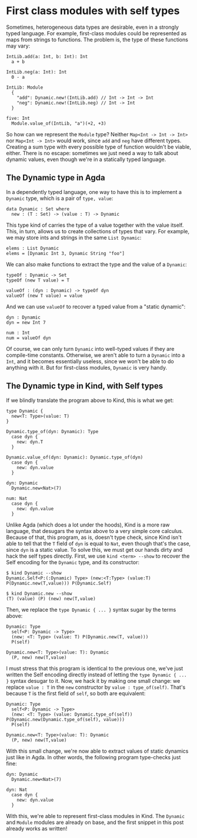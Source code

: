 First class modules with self types
===================================

Sometimes, heterogeneous data types are desirable, even in a strongly typed
language. For example, first-class modules could be represented as maps from
strings to functions. The problem is, the type of these functions may vary:

```
IntLib.add(a: Int, b: Int): Int
  a + b

IntLib.neg(a: Int): Int
  0 - a

IntLib: Module
  {
    "add": Dynamic.new!(IntLib.add) // Int -> Int -> Int
    "neg": Dynamic.new!(IntLib.neg) // Int -> Int
  }

five: Int
  Module.value_of(IntLib, "a")(+2, +3)
```

So how can we represent the `Module` type? Neither `Map<Int -> Int -> Int>` nor
`Map<Int -> Int>` would work, since `add` and `neg` have different types.
Creating a sum type with every possible type of function wouldn't be viable,
either. There is no escape: sometimes we just need a way to talk about dynamic
values, even though we're in a statically typed language.

## The Dynamic type in Agda

In a dependently typed language, one way to have this is to implement a
`Dynamic` type, which is a pair of `type, value`:

```
data Dynamic : Set where
  new : (T : Set) -> (value : T) -> Dynamic
```

This type kind of carries the type of a value together with the value itself.
This, in turn, allows us to create collections of types that vary. For example,
we may store ints and strings in the same `List Dynamic`:

```
elems : List Dynamic
elems = [Dynamic Int 3, Dynamic String "foo"]
```

We can also make functions to extract the type and the value of a `Dynamic`:

```
typeOf : Dynamic -> Set
typeOf (new T value) = T

valueOf : (dyn : Dynamic) -> typeOf dyn
valueOf (new T value) = value
```

And we can use `valueOf` to recover a typed value from a "static dynamic":

```
dyn : Dynamic
dyn = new Int 7

num : Int
num = valueOf dyn
```

Of course, we can only turn `Dynamic` into well-typed values if they are
compile-time constants. Otherwise, we aren't able to turn a `Dynamic` into a
`Int`, and it becomes essentially useless, since we won't be able to do anything
with it. But for first-class modules, `Dynamic` is very handy.

## The Dynamic type in Kind, with Self types

If we blindly translate the program above to Kind, this is what we get:

```
type Dynamic {
  new<T: Type>(value: T)
}

Dynamic.type_of(dyn: Dynamic): Type
  case dyn {
    new: dyn.T
  }

Dynamic.value_of(dyn: Dynamic): Dynamic.type_of(dyn)
  case dyn {
    new: dyn.value
  }

dyn: Dynamic
  Dynamic.new<Nat>(7)

num: Nat
  case dyn {
    new: dyn.value
  }
```

Unlike Agda (which does a lot under the hoods), Kind is a more raw language,
that desugars the syntax above to a very simple core calculus. Because of that,
this program, as is, doesn't type check, since Kind isn't able to tell that the
`T` field of `dyn` is equal to `Nat`, even though that's the case, since `dyn`
is a static value. To solve this, we must get our hands dirty and hack the self
types directly. First, we use `kind <term> --show` to recover the Self encoding
for the `Dynamic` type, and its constructor:

```
$ kind Dynamic --show
Dynamic.Self<P:(:Dynamic) Type> (new:<T:Type> (value:T) P(Dynamic.new(T,value))) P(Dynamic.Self)

$ kind Dynamic.new --show
(T) (value) (P) (new) new(T,value)
```

Then, we replace the `type Dynamic { ... }` syntax sugar by the terms above:

```
Dynamic: Type
  self<P: Dynamic -> Type>
  (new: <T: Type> (value: T) P(Dynamic.new(T, value)))
  P(self)

Dynamic.new<T: Type>(value: T): Dynamic
  (P, new) new(T,value)
```

I must stress that this program is identical to the previous one, we've just
written the Self encoding directly instead of letting the `type Dynamic { ... }`
syntax desugar to it. Now, we hack it by making one small change: we replace
`value : T` in the `new` constructor by `value : type_of(self)`. That's because
`T` is the first field of `self`, so both are equivalent:

```
Dynamic: Type
  self<P: Dynamic -> Type>
  (new: <T: Type> (value: Dynamic.type_of(self)) P(Dynamic.new(Dynamic.type_of(self), value)))
  P(self)

Dynamic.new<T: Type>(value: T): Dynamic
  (P, new) new(T,value)
```

With this small change, we're now able to extract values of static dynamics just
like in Agda. In other words, the following program type-checks just fine:

```
dyn: Dynamic
  Dynamic.new<Nat>(7)

dyn: Nat
  case dyn {
    new: dyn.value
  }
```

With this, we're able to represent first-class modules in Kind. The `Dynamic`
and `Module` modules are already on base, and the first snippet in this post
already works as written!
